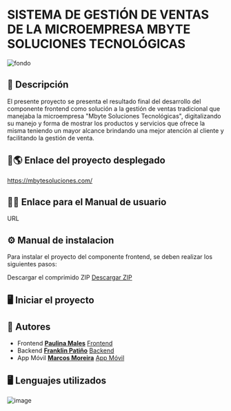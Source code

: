 # SISTEMA DE GESTIÓN DE VENTAS DE LA MICROEMPRESA MBYTE SOLUCIONES TECNOLÓGICAS

![fondo](https://github.com/PaulinaMales/MbyteSoluciones/assets/87955476/c5ec75f8-e595-4f74-a22e-bef97c0dd9ba)

## 📝 Descripción 
El presente proyecto se presenta el resultado final del desarrollo del componente frontend como solución a la gestión de ventas tradicional que manejaba la microempresa "Mbyte Soluciones Tecnológicas", digitalizando su manejo y forma de mostrar los productos y servicios que ofrece la misma teniendo un mayor alcance brindando una mejor atención al cliente y facilitando la gestión de venta.

## 🔗🌎 Enlace del proyecto desplegado
https://mbytesoluciones.com/

## 🔗📖 Enlace para el Manual de usuario
URL

## ⚙ Manual de instalacion
Para instalar el proyecto del componente frontend, se deben realizar los siguientes pasos:

Descargar el comprimido ZIP
[Descargar ZIP](https://github.com/Lesly-liseth/Odontoarias/archive/refs/heads/master.zip)



## 🖥️ Iniciar el proyecto


## 📝 Autores
- Frontend [**Paulina Males**](https://github.com/PaulinaMales) [Frontend](https://github.com/PaulinaMales/MbyteSoluciones)
- Backend [**Franklin Patiño**](https://github.com/FranklinJPC) [Backend](https://github.com/FranklinJPC/Backend-mbytesoluciones)
- App Móvil [**Marcos Moreira**](https://github.com/Marcsucre25) [App Móvil](https://github.com/Marcsucre25/mbyte)

## 🖥 Lenguajes utilizados
![image](https://github.com/Lesly-liseth/Odontoarias/assets/105396883/81cb3521-8573-4133-a7c6-11927f437095)
